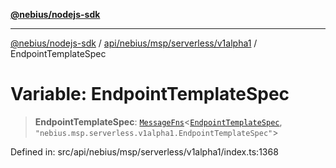 [**@nebius/nodejs-sdk**](../../../../../../README.md)

***

[@nebius/nodejs-sdk](../../../../../../README.md) / [api/nebius/msp/serverless/v1alpha1](../README.md) / EndpointTemplateSpec

# Variable: EndpointTemplateSpec

> **EndpointTemplateSpec**: [`MessageFns`](../../../../../../runtime/protos/core/interfaces/MessageFns.md)\<[`EndpointTemplateSpec`](../interfaces/EndpointTemplateSpec.md), `"nebius.msp.serverless.v1alpha1.EndpointTemplateSpec"`\>

Defined in: src/api/nebius/msp/serverless/v1alpha1/index.ts:1368
